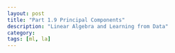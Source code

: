 ```yaml
---
layout: post
title: "Part 1.9 Principal Components"
description: "Linear Algebra and Learning from Data"
category: 
tags: [ml, la]
--- 
```


